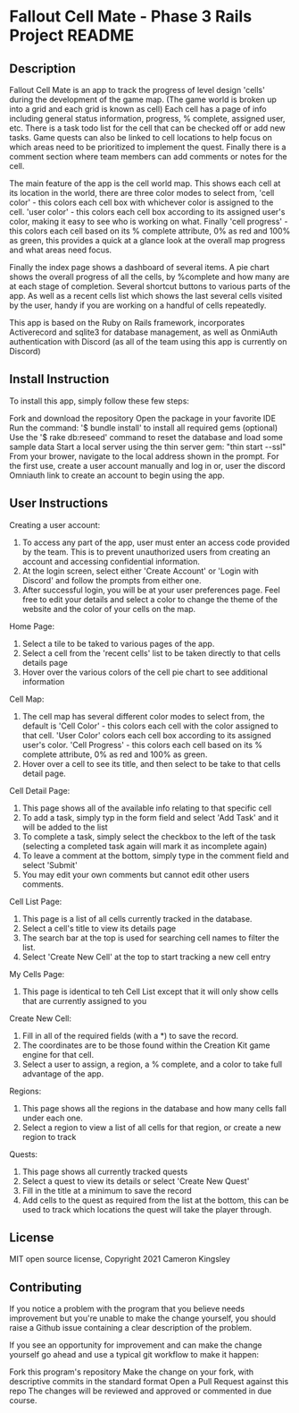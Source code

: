 # Fallout Cell Mate - Phase 3 Rails Project README

## Description
Fallout Cell Mate is an app to track the progress of level design 'cells' during the development of the game map. (The game world is broken up into a grid and each grid is known as cell) Each cell has a page of info including general status information, progress, % complete, assigned user, etc. There is a task todo list for the cell that can be checked off or add new tasks. Game quests can also be linked to cell locations to help focus on which areas need to be prioritized to implement the quest. Finally there is a comment section where team members can add comments or notes for the cell.

The main feature of the app is the cell world map. This shows each cell at its location in the world, there are three color modes to select from, 'cell color' - this colors each cell box with whichever color is assigned to the cell. 'user color' - this colors each cell box according to its assigned user's color, making it easy to see who is working on what. Finally 'cell progress' - this colors each cell based on its % complete attribute, 0% as red and 100% as green, this provides a quick at a glance look at the overall map progress and what areas need focus.

Finally the index page shows a dashboard of several items. A pie chart shows the overall progress of all the cells, by %complete and how many are at each stage of completion. Several shortcut buttons to various parts of the app. As well as a recent cells list which shows the last several cells visited by the user, handy if you are working on a handful of cells repeatedly.

This app is based on the Ruby on Rails framework, incorporates Activerecord and sqlite3 for database management, as well as OnmiAuth authentication with Discord (as all of the team using this app is currently on Discord)

## Install Instruction
To install this app, simply follow these few steps:

Fork and download the repository
Open the package in your favorite IDE
Run the command: '$ bundle install' to install all required gems
(optional) Use the '$ rake db:reseed' command to reset the database and load some sample data
Start a local server using the thin server gem: "thin start --ssl"  
From your brower, navigate to the local address shown in the prompt.
For the first use, create a user account manually and log in or, user the discord Omniauth link to create an account to begin using the app.

## User Instructions
Creating a user account:
1. To access any part of the app, user must enter an access code provided by the team. This is to prevent unauthorized users from creating an account and accessing confidential information.
2. At the login screen, select either 'Create Account' or 'Login with Discord' and follow the prompts from either one.
3. After successful login, you will be at your user preferences page. Feel free to edit your details and select a color to change the theme of the website and the color of your cells on the map.

Home Page:
1. Select a tile to be taked to various pages of the app.
2. Select a cell from the 'recent cells' list to be taken directly to that cells details page
3. Hover over the various colors of the cell pie chart to see additional information

Cell Map:
1. The cell map has several different color modes to select from, the default is 'Cell Color' - this colors each cell with the color assigned to that cell. 'User Color' colors each cell box according to its assigned user's color. 'Cell Progress' - this colors each cell based on its % complete attribute, 0% as red and 100% as green.
2. Hover over a cell to see its title, and then select to be take to that cells detail page.

Cell Detail Page:
1. This page shows all of the available info relating to that specific cell
2. To add a task, simply typ in the form field and select 'Add Task' and it will be added to the list
3. To complete a task, simply select the checkbox to the left of the task (selecting a completed task again will mark it as incomplete again)
4. To leave a comment at the bottom, simply type in the comment field and select 'Submit'
5. You may edit your own comments but cannot edit other users comments.

Cell List Page:
1. This page is a list of all cells currently tracked in the database. 
2. Select a cell's title to view its details page
3. The search bar at the top is used for searching cell names to filter the list.
4. Select 'Create New Cell' at the top to start tracking a new cell entry

My Cells Page:
1. This page is identical to teh Cell List except that it will only show cells that are currently assigned to you

Create New Cell:
1. Fill in all of the required fields (with a *) to save the record.
2. The coordinates are to be those found within the Creation Kit game engine for that cell.
3. Select a user to assign, a region, a % complete, and a color to take full advantage of the app.

Regions:
1. This page shows all the regions in the database and how many cells fall under each one.
2. Select a region to view a list of all cells for that region, or create a new region to track

Quests:
1. This page shows all currently tracked quests
2. Select a quest to view its details or select 'Create New Quest'
3. Fill in the title at a minimum to save the record
4. Add cells to the quest as required from the list at the bottom, this can be used to track which locations the quest will take the player through.

## License
MIT open source license, Copyright 2021 Cameron Kingsley

## Contributing
If you notice a problem with the program that you believe needs improvement but you're unable to make the change yourself, you should raise a Github issue containing a clear description of the problem.

If you see an opportunity for improvement and can make the change yourself go ahead and use a typical git workflow to make it happen:

Fork this program's repository
Make the change on your fork, with descriptive commits in the standard format
Open a Pull Request against this repo
The changes will be reviewed and approved or commented in due course.
